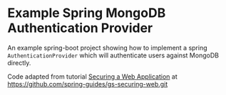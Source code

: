 Example Spring MongoDB Authentication Provider
==============================================

An example spring-boot project showing how to implement a spring `AuthenticationProvider` which will
authenticate users against MongoDB directly.

Code adapted from tutorial [Securing a Web Application](https://spring.io/guides/gs/securing-web/) at https://github.com/spring-guides/gs-securing-web.git